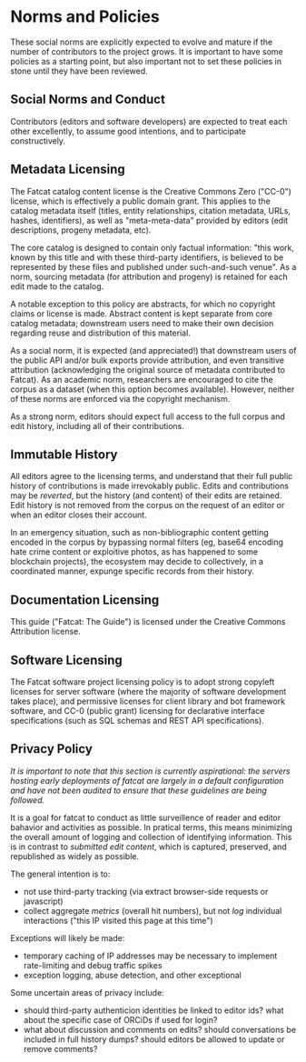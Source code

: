 # Norms and Policies

These social norms are explicitly expected to evolve and mature if the number
of contributors to the project grows. It is important to have some policies as
a starting point, but also important not to set these policies in stone until
they have been reviewed.

## Social Norms and Conduct

Contributors (editors and software developers) are expected to treat each other
excellently, to assume good intentions, and to participate constructively.

## Metadata Licensing

The Fatcat catalog content license is the Creative Commons Zero ("CC-0")
license, which is effectively a public domain grant. This applies to the
catalog metadata itself (titles, entity relationships, citation metadata, URLs,
hashes, identifiers), as well as "meta-meta-data" provided by editors (edit
descriptions, progeny metadata, etc).

The core catalog is designed to contain only factual information: "this work,
known by this title and with these third-party identifiers, is believed to be
represented by these files and published under such-and-such venue". As a norm,
sourcing metadata (for attribution and progeny) is retained for each edit made
to the catalog.

A notable exception to this policy are abstracts, for which no copyright claims
or license is made. Abstract content is kept separate from core catalog
metadata; downstream users need to make their own decision regarding reuse and
distribution of this material.

As a social norm, it is expected (and appreciated!) that downstream users of
the public API and/or bulk exports provide attribution, and even transitive
attribution (acknowledging the original source of metadata contributed to
Fatcat). As an academic norm, researchers are encouraged to cite the corpus as
a dataset (when this option becomes available). However, neither of these norms
are enforced via the copyright mechanism.

As a strong norm, editors should expect full access to the full corpus and edit
history, including all of their contributions.

## Immutable History

All editors agree to the licensing terms, and understand that their full public
history of contributions is made irrevokably public. Edits and contributions
may be *reverted*, but the history (and content) of their edits are retained.
Edit history is not removed from the corpus on the request of an editor or when
an editor closes their account.

In an emergency situation, such as non-bibliographic content getting encoded in
the corpus by bypassing normal filters (eg, base64 encoding hate crime content
or exploitive photos, as has happened to some blockchain projects), the
ecosystem may decide to collectively, in a coordinated manner, expunge specific
records from their history.

## Documentation Licensing

This guide ("Fatcat: The Guide") is licensed under the Creative Commons
Attribution license.

## Software Licensing

The Fatcat software project licensing policy is to adopt strong copyleft
licenses for server software (where the majority of software development takes
place), and permissive licenses for client library and bot framework software,
and CC-0 (public grant) licensing for declarative interface specifications
(such as SQL schemas and REST API specifications).

## Privacy Policy

*It is important to note that this section is currently aspirational: the
servers hosting early deployments of fatcat are largely in a default
configuration and have not been audited to ensure that these guidelines are
being followed.*

It is a goal for fatcat to conduct as little surveillence of reader and editor
bahavior and activities as possible. In pratical terms, this means minimizing
the overall amount of logging and collection of identifying information. This
is in contrast to *submitted edit content*, which is captured, preserved, and
republished as widely as possible.

The general intention is to:

- not use third-party tracking (via extract browser-side requests or
  javascript)
- collect aggregate *metrics* (overall hit numbers), but not *log* individual
  interactions ("this IP visited this page at this time")

Exceptions will likely be made:

- temporary caching of IP addresses may be necessary to implement rate-limiting
  and debug traffic spikes
- exception logging, abuse detection, and other exceptional 

Some uncertain areas of privacy include:

- should third-party authenticion identities be linked to editor ids? what
  about the specific case of ORCiDs if used for login?
- what about discussion and comments on edits? should conversations be included
  in full history dumps? should editors be allowed to update or remove
  comments?

